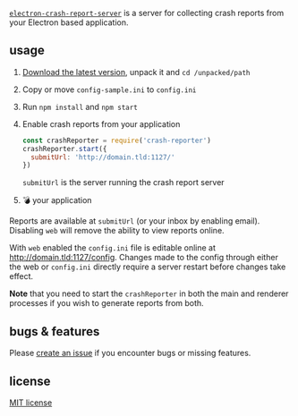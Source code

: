 [`electron-crash-report-server`][git-repo] is a server for
collecting crash reports from your Electron based
application.

## usage

1. [Download the latest version][latest], unpack it and
   `cd /unpacked/path`

2. Copy or move `config-sample.ini` to `config.ini`

3. Run `npm install` and `npm start`

4. Enable crash reports from your application

   ``` javascript
   const crashReporter = require('crash-reporter')
   crashReporter.start({
     submitUrl: 'http://domain.tld:1127/'
   })
   ```

   `submitUrl` is the server running the crash report
   server

5. :bomb: your application

Reports are available at `submitUrl` (or your inbox by
enabling email). Disabling `web` will remove the ability
to view reports online.

With `web` enabled the `config.ini` file is editable online
at <http://domain.tld:1127/config>. Changes made to the
config through either the web or `config.ini` directly
require a server restart before changes take effect.

**Note** that you need to start the `crashReporter` in both
the main and renderer processes if you wish to generate
reports from both.

## bugs & features
Please [create an issue][issues] if you encounter bugs or
missing features.

## license
[MIT license][license]

[git-repo]: http://git.io/vGxTg
[issues]: http://git.io/vGxt1
[latest]: http://git.io/vGxTY
[license]: http://git.io/vGxmf
[sample-config]: http://git.io/vGbHg
